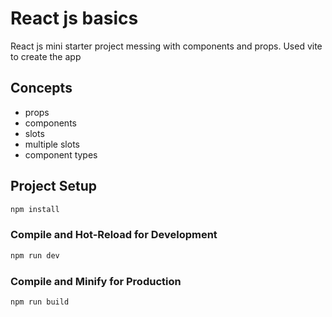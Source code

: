 # React js basics

React js mini starter project messing with components and props.
Used vite to create the app

## Concepts

- props
- components
- slots
- multiple slots
- component types


## Project Setup

```sh
npm install
```

### Compile and Hot-Reload for Development

```sh
npm run dev
```

### Compile and Minify for Production

```sh
npm run build
```
